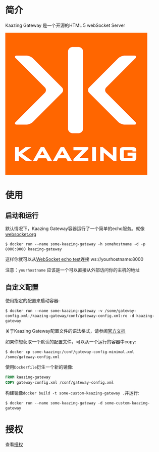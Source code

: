 # 简介

Kaazing Gateway 是一个开源的HTML 5 webSocket Server

![logo](https://raw.githubusercontent.com/docker-library/docs/master/kaazing-gateway/logo.png)

# 使用

## 启动和运行

默认情况下，Kaazing Gateway容器运行了一个简单的echo服务。就像[websocket.org](https://www.websocket.org/echo.html)

```console
$ docker run --name some-kaazing-gateway -h somehostname -d -p 8000:8000 kaazing-gateway
```

这样你就可以从[WebSocket echo test](https://www.websocket.org/echo.html)连接 ws://yourhostname:8000 

注意：`yourhostname` 应该是一个可以直接从外部访问你的主机的地址

## 自定义配置

使用指定的配置来启动容器:

```console
$ docker run --name some-kaazing-gateway -v /some/gateway-config.xml:/kaazing-gateway/conf/gateway-config.xml:ro -d kaazing-gateway
```

关于Kaazing Gateway配置文件的语法格式，请参阅[官方文档](http://developer.kaazing.com/documentation/5.0/index.html)

如果你想获取一个默认的配置文件，可以从一个运行的容器中copy:

```console
$ docker cp some-kaazing:/conf/gateway-config-minimal.xml /some/gateway-config.xml
```

使用`Dockerfile`衍生一个新的镜像:

```dockerfile
FROM kaazing-gateway
COPY gateway-config.xml /conf/gateway-config.xml
```

构建镜像`docker build -t some-custom-kaazing-gateway .`并运行:

```console
$ docker run --name some-kaazing-gateway -d some-custom-kaazing-gateway
```

# 授权

查看[授权](https://github.com/kaazing/gateway/blob/master/LICENSE.txt)
